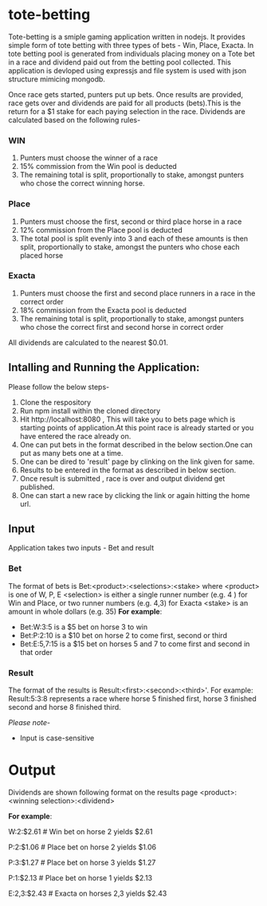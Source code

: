 # tote-betting

Tote-betting is a smiple gaming application written in nodejs. It provides simple form of tote betting with three types of bets - Win, Place, Exacta. In tote betting pool is generated from individuals placing money on a Tote bet in a race and dividend paid out from the betting pool collected.
This application is devloped using expressjs and file system is used with json structure mimicing mongodb.  

Once race gets started, punters put up bets. Once results are provided, race gets over and dividends are paid for all products (bets).This is the return for a $1 stake for each paying selection in the race. 
Dividends are calculated based on the following rules-

### WIN
1. Punters must choose the winner of a race
2. 15% commission from the Win pool is deducted
3. The remaining total is split, proportionally to stake, amongst punters who chose the correct winning horse.

### Place
1. Punters must choose the first, second or third place horse in a race
2. 12% commission from the Place pool is deducted
3. The total pool is split evenly into 3 and each of these amounts is then split, proportionally to stake, amongst the punters who chose each placed horse

### Exacta
1. Punters must choose the first and second place runners in a race in the correct order
2. 18% commission from the Exacta pool is deducted
3. The remaining total is split, proportionally to stake, amongst punters who chose the correct first and second horse in correct order

All dividends are calculated to the nearest $0.01.

## Intalling and Running the Application:
Please follow the below steps- 
1. Clone the respository
2. Run npm install within the cloned directory
3. Hit http://localhost:8080 , This will take you to bets page which is starting points of application.At this point race is already started or you have entered the race already on.
4. One can put bets in the format described in the below section.One can put as many bets one at a time.
5. One can be dired to 'result' page by clinking on the link given for same.
6. Results to be entered in the format as described in below section.
7. Once result is submitted , race is over and output dividend get published.
8. One can start a new race by clicking the link or again hitting the home url. 

## Input

Application takes two inputs - Bet and result
### Bet
The format of bets is Bet:\<product\>:\<selections\>:\<stake\> 
where \<product\> is one of W, P, E 
\<selection\> is either a single runner number (e.g. 4 ) for Win and Place, or two runner numbers (e.g. 4,3) for Exacta 
\<stake\> is an amount in whole dollars (e.g. 35)
**For example**: 
 - Bet:W:3:5 is a $5 bet on horse 3 to win 
 - Bet:P:2:10 is a $10 bet on horse 2 to come first, second or third 
 - Bet:E:5,7:15 is a $15 bet on horses 5 and 7 to come first and second in that order

### Result
The format of the results is Result:\<first\>:\<second\>:\<third>\'. 
For example: 
Result:5:3:8 represents a race where horse 5 finished first, horse 3 finished second and horse 8 finished third.

*Please note*- 
- Input is case-sensitive

# Output
Dividends are shown following format on the results page
\<product\>:\<winning selection\>:\<dividend\>

**For example**:

W:2:$2.61 # Win bet on horse 2 yields $2.61

P:2:$1.06 # Place bet on horse 2 yields $1.06

P:3:$1.27 # Place bet on horse 3 yields $1.27

P:1:$2.13 # Place bet on horse 1 yields $2.13

E:2,3:$2.43 # Exacta on horses 2,3 yields $2.43
